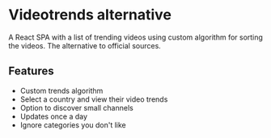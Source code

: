 # Videotrends alternative

A React SPA with a list of trending videos using custom algorithm for sorting the videos. The alternative to official sources.

## Features

- Custom trends algorithm
- Select a country and view their video trends
- Option to discover small channels
- Updates once a day
- Ignore categories you don't like
